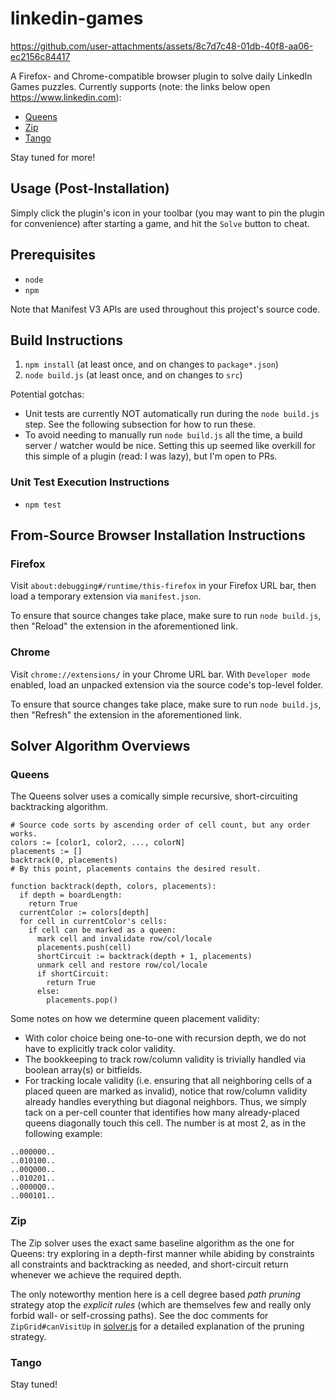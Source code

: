 # linkedin-games

https://github.com/user-attachments/assets/8c7d7c48-01db-40f8-aa06-ec2156c84417

A Firefox- and Chrome-compatible browser plugin to solve daily LinkedIn Games puzzles. Currently supports (note: the links below open https://www.linkedin.com):

- [Queens](https://www.linkedin.com/games/queens/)
- [Zip](https://www.linkedin.com/games/zip/)
- [Tango](https://www.linkedin.com/games/tango/)

Stay tuned for more!

## Usage (Post-Installation)

Simply click the plugin's icon in your toolbar (you may want to pin the plugin for convenience) after starting a game, and hit the `Solve` button to cheat.

## Prerequisites

- `node`
- `npm`

Note that Manifest V3 APIs are used throughout this project's source code.

## Build Instructions

1. `npm install` (at least once, and on changes to `package*.json`)
2. `node build.js` (at least once, and on changes to `src`)

Potential gotchas:

- Unit tests are currently NOT automatically run during the `node build.js` step. See the following subsection for how to run these.
- To avoid needing to manually run `node build.js` all the time, a build server / watcher would be nice. Setting this up seemed like overkill for this simple of a plugin (read: I was lazy), but I'm open to PRs.

### Unit Test Execution Instructions

- `npm test`

## From-Source Browser Installation Instructions

### Firefox

Visit `about:debugging#/runtime/this-firefox` in your Firefox URL bar, then load a temporary extension via `manifest.json`.

To ensure that source changes take place, make sure to run `node build.js`, then "Reload" the extension in the aforementioned link.

### Chrome

Visit `chrome://extensions/` in your Chrome URL bar. With `Developer mode` enabled, load an unpacked extension via the source code's top-level folder.

To ensure that source changes take place, make sure to run `node build.js`, then "Refresh" the extension in the aforementioned link.

## Solver Algorithm Overviews

### Queens

The Queens solver uses a comically simple recursive, short-circuiting backtracking algorithm.

```
# Source code sorts by ascending order of cell count, but any order works.
colors := [color1, color2, ..., colorN]
placements := []
backtrack(0, placements)
# By this point, placements contains the desired result.

function backtrack(depth, colors, placements):
  if depth = boardLength:
    return True
  currentColor := colors[depth]
  for cell in currentColor's cells:
    if cell can be marked as a queen:
      mark cell and invalidate row/col/locale
      placements.push(cell)
      shortCircuit := backtrack(depth + 1, placements)
      unmark cell and restore row/col/locale
      if shortCircuit:
        return True
      else:
        placements.pop()
```

Some notes on how we determine queen placement validity:

- With color choice being one-to-one with recursion depth, we do not have to explicitly track color validity.
- The bookkeeping to track row/column validity is trivially handled via boolean array(s) or bitfields.
- For tracking locale validity (i.e. ensuring that all neighboring cells of a placed queen are marked as invalid), notice that row/column validity already handles everything but diagonal neighbors. Thus, we simply tack on a per-cell counter that identifies how many already-placed queens diagonally touch this cell.
The number is at most 2, as in the following example:

```
..000000..
..010100..
..00Q000..
..010201..
..0000Q0..
..000101..
```

### Zip

The Zip solver uses the exact same baseline algorithm as the one for Queens: try exploring in a depth-first manner while abiding by constraints all constraints and backtracking as needed, and short-circuit return whenever we achieve the required depth.

The only noteworthy mention here is a cell degree based *path pruning* strategy atop the *explicit rules* (which are themselves few and really only forbid wall- or self-crossing paths).
See the doc comments for `ZipGrid#canVisitUp` in [solver.js](./src/main/js/zip/solver.js) for a detailed explanation of the pruning strategy.

### Tango

Stay tuned!

<!-- Solving Tango is very easily achievable via backtracking as well, but we opted for an additional challenge: can we code a solution that works with zero guesswork involved,

First, a few observations:

- According to the puzzle page:
   > Each puzzle has one right answer and can be solved via deduction (you should never have to make a guess).
- If a Tango puzzle has a unique solution, then there must be at least one cell marked as a Sun or a Moon.
- Even though a Tango puzzle operates on a *grid*, it is really a constraint satisfaction problem on 12 distinct *lines*.
   - This in no way implies the lines are *independent*; in fact, each of the 6 cells in a line impacts exactly one other line (the perpendicular line that intersects that that cell).
 -->